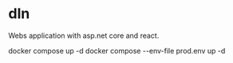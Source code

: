 # dln
Webs application with asp.net core and react.


docker compose up -d
docker compose --env-file prod.env up -d

